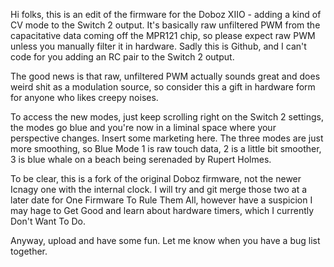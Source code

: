 Hi folks, this is an edit of the firmware for the Doboz XIIO - adding a kind of CV mode to the Switch 2 output. 
It's basically raw unfiltered PWM from the capacitative data coming off the MPR121 chip, so please expect raw PWM unless you manually filter it in hardware. 
Sadly this is Github, and I can't code for you adding an RC pair to the Switch 2 output. 

The good news is that raw, unfiltered PWM actually sounds great and does weird shit as a modulation source, so consider this a gift in hardware form for anyone who likes creepy noises. 

To access the new modes, just keep scrolling right on the Switch 2 settings, the modes go blue and you're now in a liminal space where your perspective changes. Insert some marketing here. The three modes are just more smoothing, so Blue Mode 1 is raw touch data, 2 is a little bit smoother, 3 is blue whale on a beach being serenaded by Rupert Holmes. 

To be clear, this is a fork of the original Doboz firmware, not the newer Icnagy one with the internal clock. I will try and git merge those two at a later date for One Firmware To Rule Them All, however have a suspicion I may hage to Get Good and learn about hardware timers, which I currently Don't Want To Do. 

Anyway, upload and have some fun. Let me know when you have a bug list together. 
